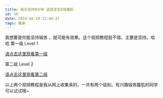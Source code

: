 ```yaml
---
title: 每天坚持8分钟 造就坚实6块腹肌
id: 56
date: 2010-08-29 15:40:37
tags: 健身
---
```


我想要是你能坚持锻炼 ，就可能有效果。这个视频教程挺不错，主要是坚持。哈哈
第一级 Level 1

[请点击这里观看第一级](http://player.youku.com/player.php/sid/XMTYzODYxNzYw/v.swf)

第二级 Level 2

[请点击这里观看第二级](http://player.youku.com/player.php/sid/XMTY3NjU5OTQ0/v.swf)

以上两个视频教程是我从网上收集来的，一共有两个级别。有兴趣锻炼腹肌的同学可以试试哦~